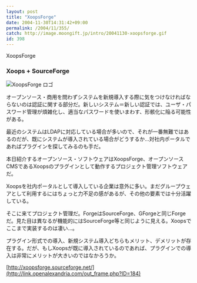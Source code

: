 ```yaml
---
layout: post
title: "XoopsForge"
date: 2004-11-30T14:31:42+09:00
permalink: /2004/11/355/
catch: http://image.moongift.jp/intro/20041130-xoopsforge.gif
id: 398
---
```

XoopsForge  
<!--more-->

### Xoops + SourceForge
  

![XoopsForge ロゴ](http://image.moongift.jp/intro/20041130-xoopsforge.gif "XoopsForge ロゴ")

  

オープンソース・商用を問わずシステムを新規導入する際に気をつけなければならないのは認証に関する部分だ。新しいシステム＝新しい認証では、ユーザ・パスワード管理が煩雑化し、適当なパスワードを使いまわす、形骸化に陥る可能性がある。

  

最近のシステムはLDAPに対応している場合が多いので、それが一番無難ではあるのだが、既にシステムが導入されている場合がどうするか…対社内ポータルであればプラグインを探してみるのも手だ。

  

本日紹介するオープンソース・ソフトウェアはXoopsForge、オープンソースCMSであるXoopsのプラグインとして動作するプロジェクト管理ソフトウェアだ。

  

Xoopsを社内ポータルとして導入している企業は意外に多い。まだグループウェアとして利用するにはちょっと力不足の感があるが、その他の要素では十分活躍している。

  

そこに来てプロジェクト管理だ。ForgeはSourceForge、GForgeと同じForgeだ。見た目は異なるが機能的にはSourceForge等と同じように見える。Xoopsでここまで実装するのは凄い…。

  

プラグイン形式での導入、新規システム導入どちらもメリット、デメリットが存在する。だが、もしXoopsが既に導入されているのであれば、プラグインでの導入は非常にメリットが大きいのではなかろうか。

  

[http://xoopsforge.sourceforge.net/](http://link.openalexandria.com/out_frame.php?ID=184)

